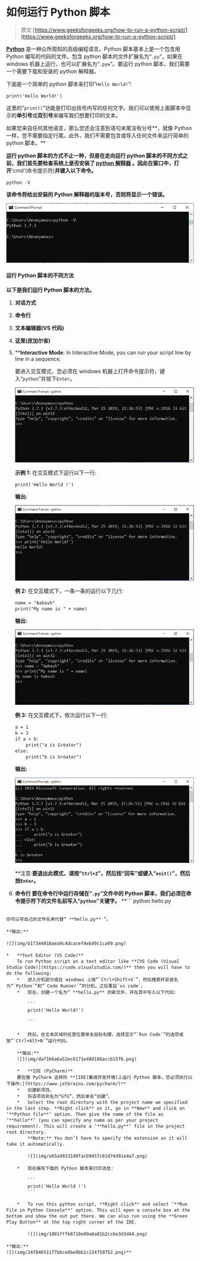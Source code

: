 # 如何运行 Python 脚本

> 原文:[https://www.geeksforgeeks.org/how-to-run-a-python-script/](https://www.geeksforgeeks.org/how-to-run-a-python-script/)

**[Python](https://www.geeksforgeeks.org/python-programming-language/)** 是一种众所周知的高级编程语言。Python 脚本基本上是一个包含用 Python 编写的代码的文件。包含 python 脚本的文件扩展名为“`.py`”，如果在 windows 机器上运行，也可以扩展名为“`.pyw`”。要运行 python 脚本，我们需要一个需要下载和安装的 python 解释器。

下面是一个简单的 python 脚本来打印“`Hello World!`”:

```
print('Hello World!')

```

这里的“`print()`”功能是打印出括号内写的任何文字。我们可以使用上面脚本中显示的**单引号**或**双引号**来编写我们想要打印的文本。

如果您来自任何其他语言，那么您还会注意到语句末尾没有分号**，就像 Python 一样，您不需要指定行尾。此外，我们不需要包含或导入任何文件来运行简单的 python 脚本。**

**运行 python 脚本的方式不止一种，但是在走向运行 python 脚本的不同方式之前，我们首先要检查系统上是否安装了 **[python 解释器](https://www.geeksforgeeks.org/python-language-introduction/)** 。因此在窗口中，打开**‘cmd’(命令提示符)**并键入以下命令。**

```
python -V 
```

**该命令将给出安装的 Python 解释器的版本号，否则将显示一个错误。**

**![](img/c8076b9cea725e8c799be43bb7cb1617.png)**

#### **运行 Python 脚本的不同方法**

**以下是我们运行 Python 脚本的方法。**

1.  **对话方式**
2.  **命令行**
3.  **文本编辑器(VS 代码)**
4.  **这里(皮加尔省)**

1.  ****Interactive Mode**:
    In Interactive Mode, you can run your script line by line in a sequence.

    要进入交互模式，您必须在 windows 机器上打开命令提示符，键入“`python`”并按下`Enter`。

    ![](img/67ce1f2275fc770d85c0e30921380b6c.png)

    **示例 1:**
    在交互模式下运行以下一行:

    ```
    print('Hello World !')
    ```

    **输出:**

    ![](img/705ad8771965a36235b2bbf14581fb63.png)

    **例 2:**
    在交互模式下，一条一条的运行以下几行:

    ```
    name = "Aakash"
    print("My name is " + name)
    ```

    **输出:**

    ![](img/fcf581d7a15ddec17477df0bff8668ff.png)

    **例 3:**
    在交互模式下，依次运行以下一行:

    ```
    a = 1
    b = 3
    if a > b:
        print("a is Greater") 
    else:
        print("b is Greater")
    ```

    **输出:**

    ![](img/0aff1d0bc1676867bcfee8dfeaea0570.png)

    **注意:**要退出此模式，请按“`Ctrl+Z`”，然后按“回车”或键入“`exit()`”，然后按`Enter`。** 
2.  ****命令行**
    要在命令行中运行存储在“`.py`”文件中的 Python 脚本，我们必须在命令提示符下的文件名前写入“`python`”关键字。**
 **```
python hello.py

```

你可以写自己的文件名来代替“ **hello.py** ”。

**输出:**

![](img/b17344018aea9c4dcacef4ebd9c1ca09.png)

*   **Text Editor (VS Code)**
    To run Python script on a text editor like **[VS Code (Visual Studio Code)](https://code.visualstudio.com/)** then you will have to do the following:
    *   进入分机部分或在 windows 上按“`Ctrl+Shift+X`”，然后搜索并安装名为“`Python`”和“`Code Runner`”的分机。之后重启`vs code`。
    *   现在，创建一个名为“ **hello.py** 的新文件，并在其中写入以下代码:

        ```
        print('Hello World!')

        ```

    *   然后，在文本区域的任意位置单击鼠标右键，选择显示“`Run Code`”的选项或按“`Ctrl+Alt+N`”运行代码。

    **输出:**
    ![](img/daf1b6a6a52ec6171e40d188accb15f6.png)

    *   **IDE (PyCharm)**
    要在像 PyCharm 这样的 **[IDE(集成开发环境)上运行 Python 脚本，您必须执行以下操作:](https://www.jetbrains.com/pycharm/)**
    *   创建新项目。
    *   将该项目命名为“GfG”，然后单击“创建”。
    *   Select the root directory with the project name we specified in the last step. **Right click** on it, go in **New** and click on ‘**Python file**’ option. Then give the name of the file as ‘**hello**’ (you can specify any name as per your project requirement). This will create a ‘**hello.py**’ file in the project root directory.
        **Note:** You don’t have to specify the extension as it will take it automatically.

        ![](img/a65a99331d8facb9457c81d74d91e4a7.png)

    *   现在编写下面的 Python 脚本来打印消息:

        ```
        print('Hello World !')
        ```

    *   To run this python script, **Right click** and select ‘**Run File in Python Console**’ option. This will open a console box at the bottom and show the out put there. We can also run using the **Green Play Button** at the top right corner of the IDE.

        ![](img/1001fffb8710e99a8a81b2cc6e3d3d44.png)

**输出:**
![](img/24f846511f7bbce6be0bb1c224759752.png)**